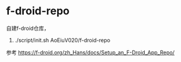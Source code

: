 # f-droid-repo
自建f-droid仓库，

1. ./script/init.sh AoEiuV020/f-droid-repo

参考
https://f-droid.org/zh_Hans/docs/Setup_an_F-Droid_App_Repo/